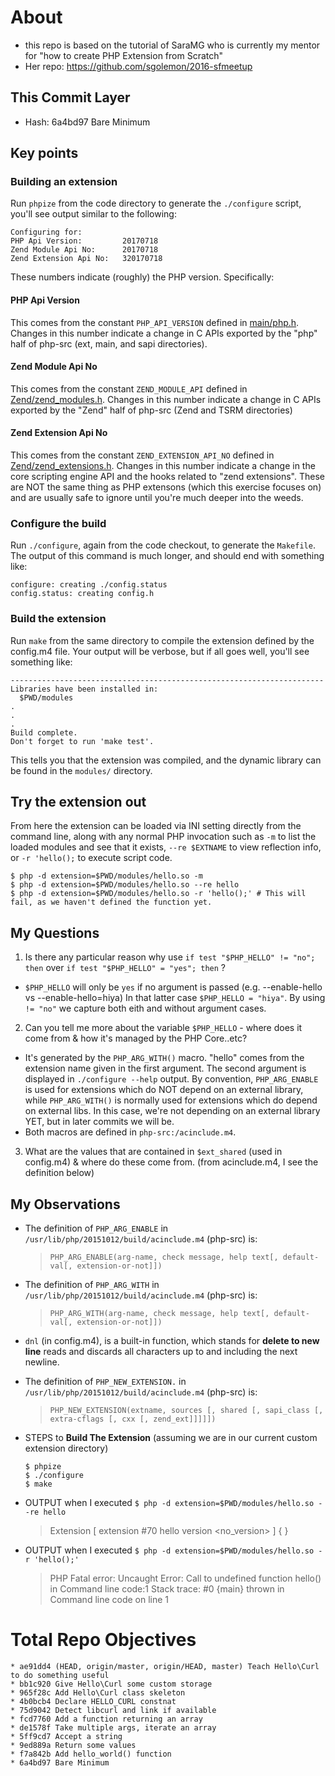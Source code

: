 # About

- this repo is based on the tutorial of SaraMG who is currently my mentor for "how to create PHP Extension from Scratch"
- Her repo: https://github.com/sgolemon/2016-sfmeetup

## This Commit Layer

- Hash: 6a4bd97 Bare Minimum

## Key points

### Building an extension

Run `phpize` from the code directory to generate the `./configure` script, you'll see output similar to the following:

```
Configuring for:
PHP Api Version:         20170718
Zend Module Api No:      20170718
Zend Extension Api No:   320170718
```

These numbers indicate (roughly) the PHP version.  Specifically:

#### PHP Api Version

This comes from the constant `PHP_API_VERSION` defined in [main/php.h](https://github.com/php/php-src/blob/df4edde870ef42fdd8397f9d67c6c9b5d9b74bac/main/php.h#L29). Changes in this number indicate a change in C APIs exported by the "php" half of php-src (ext, main, and sapi directories).

#### Zend Module Api No

This comes from the constant `ZEND_MODULE_API` defined in [Zend/zend\_modules.h](https://github.com/php/php-src/blob/df4edde870ef42fdd8397f9d67c6c9b5d9b74bac/Zend/zend_modules.h#L36). Changes in this number indicate a change in C APIs exported by the "Zend" half of php-src (Zend and TSRM directories)

#### Zend Extension Api No

This comes from the constant `ZEND_EXTENSION_API_NO` defined in [Zend/zend\_extensions.h](https://github.com/php/php-src/blob/df4edde870ef42fdd8397f9d67c6c9b5d9b74bac/Zend/zend_extensions.h#L49). Changes in this number indicate a change in the core scripting engine API and the hooks related to "zend extensions".  These are NOT the same thing as PHP extensons (which this exercise focuses on) and are usually safe to ignore until you're much deeper into the weeds.

### Configure the build

Run `./configure`, again from the code checkout, to generate the `Makefile`.  The output of this command is much longer, and should end with something like:

```
configure: creating ./config.status
config.status: creating config.h
```
### Build the extension

Run `make` from the same directory to compile the extension defined by the config.m4 file.  Your output will be verbose, but if all goes well, you'll see something like:

```
----------------------------------------------------------------------
Libraries have been installed in:
  $PWD/modules
.
.
.
Build complete.
Don't forget to run 'make test'.
```

This tells you that the extension was compiled, and the dynamic library can be found in the `modules/` directory.

## Try the extension out

From here the extension can be loaded via INI setting directly from the command line, along with any normal PHP invocation such as `-m` to list the loaded modules and see that it exists, `--re $EXTNAME` to view reflection info, or `-r 'hello();` to execute script code.

```
$ php -d extension=$PWD/modules/hello.so -m
$ php -d extension=$PWD/modules/hello.so --re hello
$ php -d extension=$PWD/modules/hello.so -r 'hello();' # This will fail, as we haven't defined the function yet.
```

## My Questions

1. Is there any particular reason why use `if test "$PHP_HELLO" != "no"; then` over `if test "$PHP_HELLO" = "yes"; then` ?
  - `$PHP_HELLO` will only be `yes` if no argument is passed (e.g. --enable-hello vs --enable-hello=hiya)  In that latter case `$PHP_HELLO = "hiya"`.  By using `!= "no"` we capture both eith and without argument cases.
2. Can you tell me more about the variable `$PHP_HELLO` - where does it come from & how it's managed by the PHP Core..etc?
  - It's generated by the `PHP_ARG_WITH()` macro. "hello" comes from the extension name given in the first argument.  The second argument is displayed in `./configure --help` output.  By convention, `PHP_ARG_ENABLE` is used for extensions which do NOT depend on an external library, while `PHP_ARG_WITH()` is normally used for extensions which do depend on external libs.  In this case, we're not depending on an external library YET, but in later commits we will be.
  - Both macros are defined in `php-src:/acinclude.m4`.
3. What are the values that are contained in `$ext_shared` (used in config.m4) & where do these come from. (from acinclude.m4, I see the definition below)


## My Observations

- The definition of `PHP_ARG_ENABLE` in `/usr/lib/php/20151012/build/acinclude.m4` (php-src) is:
    > `PHP_ARG_ENABLE(arg-name, check message, help text[, default-val[, extension-or-not]])`
    
- The definition of `PHP_ARG_WITH` in `/usr/lib/php/20151012/build/acinclude.m4` (php-src) is:
    > `PHP_ARG_WITH(arg-name, check message, help text[, default-val[, extension-or-not]])`
    
- `dnl` (in config.m4), is a built-in function, which stands for **delete to new line** reads and discards all characters up to and including the next newline.

- The definition of `PHP_NEW_EXTENSION.` in `/usr/lib/php/20151012/build/acinclude.m4` (php-src) is:
    > `PHP_NEW_EXTENSION(extname, sources [, shared [, sapi_class [, extra-cflags [, cxx [, zend_ext]]]]])`
    
- STEPS to **Build The Extension** (assuming we are in our current custom extension directory)
    ```
    $ phpize
    $ ./configure
    $ make
    ```

- OUTPUT when I executed `$ php -d extension=$PWD/modules/hello.so --re hello`
    > Extension [ <persistent> extension #70 hello version <no_version> ] {
    >  }
    
- OUTPUT when I executed `$ php -d extension=$PWD/modules/hello.so -r 'hello();'`
    > PHP Fatal error:  Uncaught Error: Call to undefined function hello() in Command line code:1
    >  Stack trace:
    >  #0 {main}
    >    thrown in Command line code on line 1
    
    
    
# Total Repo Objectives

```
* ae91dd4 (HEAD, origin/master, origin/HEAD, master) Teach Hello\Curl to do something useful
* bb1c920 Give Hello\Curl some custom storage
* 965f28c Add Hello\Curl class skeleton
* 4b0bcb4 Declare HELLO_CURL constnat
* 75d9042 Detect libcurl and link if available
* fcd7760 Add a function returning an array
* de1578f Take multiple args, iterate an array
* 5ff9cd7 Accept a string
* 9ed889a Return some values
* f7a842b Add hello_world() function
* 6a4bd97 Bare Minimum
```
